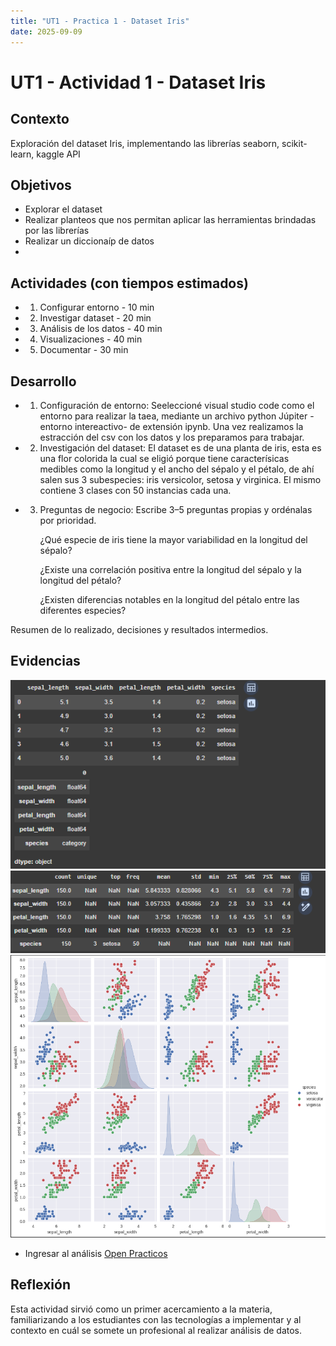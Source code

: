 ```yaml
---
title: "UT1 - Practica 1 - Dataset Iris"
date: 2025-09-09
---
```


# UT1 - Actividad 1 - Dataset Iris

## Contexto

Exploración del dataset Iris, implementando las librerías seaborn, scikit-learn, kaggle API

## Objetivos

- Explorar el dataset
- Realizar planteos que nos permitan aplicar las herramientas brindadas por las librerías
- Realizar un diccionaíp de datos
-

## Actividades (con tiempos estimados)

- 1. Configurar entorno - 10 min
- 2. Investigar dataset - 20 min
- 3. Análisis de los datos - 40 min
- 4. Visualizaciones - 40 min
- 5. Documentar - 30 min

## Desarrollo

- 1. Configuración de entorno:
     Seeleccioné visual studio code como el entorno para realizar la taea, mediante un archivo python Júpiter -entorno intereactivo- de extensión ipynb.
     Una vez realizamos la estracción del csv con los datos y los preparamos para trabajar.

- 2. Investigación del dataset:
     El dataset es de una planta de iris, esta es una flor colorida la cual se eligió porque tiene caracterísicas medibles como la longitud y el ancho del sépalo y el pétalo, de ahí salen sus 3 subespecies: iris versicolor, setosa y virginica.
     El mismo contiene 3 clases con 50 instancias cada una.

- 3.  Preguntas de negocio:
      Escribe 3–5 preguntas propias y ordénalas por prioridad.

      ¿Qué especie de iris tiene la mayor variabilidad en la longitud del sépalo?

      ¿Existe una correlación positiva entre la longitud del sépalo y la longitud del pétalo?

      ¿Existen diferencias notables en la longitud del pétalo entre las diferentes especies?

Resumen de lo realizado, decisiones y resultados intermedios.

## Evidencias

![Exploración inicial](../assets/practico1/exploracionInicial.png)
![Descripción del dataset](../assets/practico1/diccionariodatos.png)
![Visualizaciones](../assets/practico1/visualizaciones.png)

- Ingresar al análisis [Open Practicos](../Practicos/practico1.ipynb)

## Reflexión

Esta actividad sirvió como un primer acercamiento a la materia, familiarizando a los estudiantes con las tecnologías a implementar y al contexto en cuál se somete un profesional al realizar análisis de datos.
